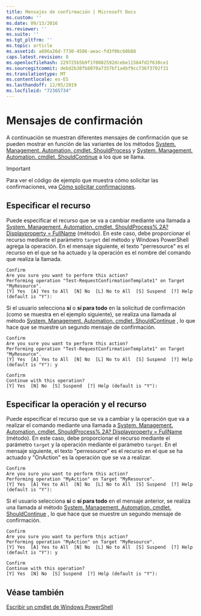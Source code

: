 ```yaml
---
title: Mensajes de confirmación | Microsoft Docs
ms.custom: ''
ms.date: 09/13/2016
ms.reviewer: ''
ms.suite: ''
ms.tgt_pltfrm: ''
ms.topic: article
ms.assetid: a886a26d-7730-4586-aeac-fd3f0bc60b88
caps.latest.revision: 8
ms.openlocfilehash: 229725b5b9f1f0082592dcebe11564fd2f630ce1
ms.sourcegitcommit: debd2b38fb8070a7357bf1a4bf9cc736f3702f31
ms.translationtype: MT
ms.contentlocale: es-ES
ms.lasthandoff: 12/05/2019
ms.locfileid: "72365734"
---
```

# <a name="confirmation-messages"></a>Mensajes de confirmación

A continuación se muestran diferentes mensajes de confirmación que se pueden mostrar en función de las variantes de los métodos [System. Management. Automation. cmdlet. ShouldProcess](/dotnet/api/System.Management.Automation.Cmdlet.ShouldProcess) y [System. Management. Automation. cmdlet. ShouldContinue](/dotnet/api/System.Management.Automation.Cmdlet.ShouldContinue) a los que se llama.

> [!IMPORTANT]
> Para ver el código de ejemplo que muestra cómo solicitar las confirmaciones, vea [Cómo solicitar confirmaciones](./how-to-request-confirmations.md).

## <a name="specifying-the-resource"></a>Especificar el recurso

Puede especificar el recurso que se va a cambiar mediante una llamada a [System. Management. Automation. cmdlet. ShouldProcess% 2A? Displayproperty = FullName](/dotnet/api/System.Management.Automation.Cmdlet.ShouldProcess?view=powershellsdk-1.1.0) (método). En este caso, debe proporcionar el recurso mediante el parámetro `target` del método y Windows PowerShell agrega la operación. En el mensaje siguiente, el texto "perresource" es el recurso en el que se ha actuado y la operación es el nombre del comando que realiza la llamada.

```output
Confirm
Are you sure you want to perform this action?
Performing operation "Test-RequestConfirmationTemplate1" on Target "MyResource".
[Y] Yes  [A] Yes to All  [N] No  [L] No to All  [S] Suspend  [?] Help (default is "Y"):
```

Si el usuario selecciona **sí** o **sí para todo** en la solicitud de confirmación (como se muestra en el ejemplo siguiente), se realiza una llamada al método [System. Management. Automation. cmdlet. ShouldContinue](/dotnet/api/System.Management.Automation.Cmdlet.ShouldContinue) , lo que hace que se muestre un segundo mensaje de confirmación.

```output
Confirm
Are you sure you want to perform this action?
Performing operation "Test-RequestConfirmationTemplate1" on Target "MyResource".
[Y] Yes  [A] Yes to All  [N] No  [L] No to All  [S] Suspend  [?] Help (default is "Y"): y

Confirm
Continue with this operation?
[Y] Yes  [N] No  [S] Suspend  [?] Help (default is "Y"):
```

## <a name="specifying-the-operation-and-resource"></a>Especificar la operación y el recurso

Puede especificar el recurso que se va a cambiar y la operación que va a realizar el comando mediante una llamada a [System. Management. Automation. cmdlet. ShouldProcess% 2A? Displayproperty = FullName](/dotnet/api/System.Management.Automation.Cmdlet.ShouldProcess?view=powershellsdk-1.1.0) (método). En este caso, debe proporcionar el recurso mediante el parámetro `target` y la operación mediante el parámetro `target`. En el mensaje siguiente, el texto "perresource" es el recurso en el que se ha actuado y "OnAction" es la operación que se va a realizar.

```output
Confirm
Are you sure you want to perform this action?
Performing operation "MyAction" on Target "MyResource".
[Y] Yes  [A] Yes to All  [N] No  [L] No to All  [S] Suspend  [?] Help (default is "Y"):
```

Si el usuario selecciona **sí** o **sí para todo** en el mensaje anterior, se realiza una llamada al método [System. Management. Automation. cmdlet. ShouldContinue](/dotnet/api/System.Management.Automation.Cmdlet.ShouldContinue) , lo que hace que se muestre un segundo mensaje de confirmación.

```output
Confirm
Are you sure you want to perform this action?
Performing operation "MyAction" on Target "MyResource".
[Y] Yes  [A] Yes to All  [N] No  [L] No to All  [S] Suspend  [?] Help (default is "Y"): y

Confirm
Continue with this operation?
[Y] Yes  [N] No  [S] Suspend  [?] Help (default is "Y"):
```

## <a name="see-also"></a>Véase también

[Escribir un cmdlet de Windows PowerShell](./writing-a-windows-powershell-cmdlet.md)
